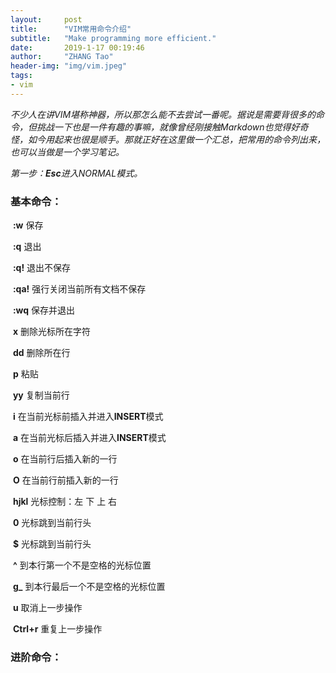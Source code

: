 ```yaml
---
layout:     post
title:      "VIM常用命令介绍"
subtitle:   "Make programming more efficient."
date:       2019-1-17 00:19:46
author:     "ZHANG Tao"
header-img: "img/vim.jpeg"
tags:
- vim
---
```


<script type="text/javascript" async src="https://cdn.mathjax.org/mathjax/latest/MathJax.js?config=TeX-MML-AM_CHTML"> </script>

*不少人在讲VIM堪称神器，所以那怎么能不去尝试一番呢。据说是需要背很多的命令，但挑战一下也是一件有趣的事嘛，就像曾经刚接触Markdown也觉得好奇怪，如今用起来也很是顺手。那就正好在这里做一个汇总，把常用的命令列出来，也可以当做是一个学习笔记。*

*第一步：**Esc**进入NORMAL模式。*

### 基本命令：

​	**:w**		保存

​	**:q**		退出

​	**:q!**		退出不保存

​	**:qa!**		强行关闭当前所有文档不保存

​	**:wq**		保存并退出

​	**x**		删除光标所在字符

​	**dd**		删除所在行

​	**p**		粘贴

​	**yy**		复制当前行

​	**i**		在当前光标前插入并进入**INSERT**模式

​	**a**		在当前光标后插入并进入**INSERT**模式

​	**o**		在当前行后插入新的一行

​	**O**		在当前行前插入新的一行

​	**hjkl**		光标控制：左 下 上 右

​	**0**		光标跳到当前行头

​	**$**		光标跳到当前行头

​	**^**		到本行第一个不是空格的光标位置

​	**g_**		到本行最后一个不是空格的光标位置

​	**u**		取消上一步操作

​	**Ctrl+r**	重复上一步操作

### 进阶命令：

